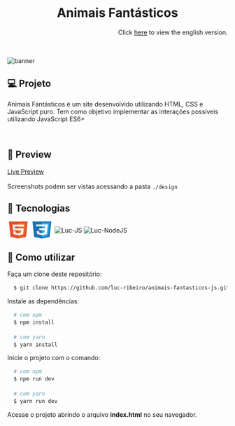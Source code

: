 <div align="center">
  <h1>
  Animais Fantásticos
  </h1>
</div> 

<div align="right">
  Click <a href="https://github.com/luc-ribeiro/animais-fantasticos-js/blob/master/README.md">here</a> to view the english version.
</div>

<br>
<br>

![banner](https://github.com/luc-ribeiro/animais-fantasticos/blob/master/design/mockup.gif?raw=true)

## 💻 Projeto

Animais Fantásticos é um site desenvolvido utilizando HTML, CSS e JavaScript puro.
Tem como objetivo implementar as interações possíveis utilizando JavaScript ES6+

<br>

## 🔖 Preview

<a href="https://luc-ribeiro.github.io/animais-fantasticos-js/" target="_blank">Live Preview</a>
<br>
<br>
Screenshots podem ser vistas acessando a pasta `./design`

## 🚀 Tecnologias

<div style="display: inline_block">
	<img align="center" alt="Luc-HTML" height="40" width="50" src="https://raw.githubusercontent.com/devicons/devicon/master/icons/html5/html5-original.svg">
	<img align="center" alt="Luc-CSS" height="40" width="50" src="https://raw.githubusercontent.com/devicons/devicon/master/icons/css3/css3-original.svg">
 <img align="center" alt="Luc-JS" height="40" width="50"  src="https://cdn.jsdelivr.net/gh/devicons/devicon/icons/javascript/javascript-original.svg" />
 <img align="center" alt="Luc-NodeJS" height="40" width="50" src="https://cdn.jsdelivr.net/gh/devicons/devicon/icons/nodejs/nodejs-original.svg" />
</div>

## :page_facing_up: Como utilizar

Faça um clone deste repositório:

```sh
  $ git clone https://github.com/luc-ribeiro/animais-fantasticos-js.git
```

Instale as dependências:

```sh
  # com npm
  $ npm install

  # com yarn
  $ yarn install
```

Inicie o projeto com o comando:

```sh
  # com npm
  $ npm run dev

  # com yarn
  $ yarn run dev
```

Acesse o projeto abrindo o arquivo **index.html** no seu navegador.
